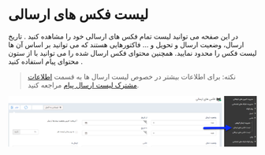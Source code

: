 # لیست فکس های ارسالی 

در این صفحه می توانید لیست تمام فکس های ارسالی خود را مشاهده کنید . تاریخ ارسال، وضعیت ارسال و تحویل و ... فاکتورهایی هستند که می توانید بر اساس آن ها لیست فکس را محدود نمایید. همچنین محتوای فکس ارسال شده را می توانید با از ستون محتوای پیام استفاده کنید .

> نکته: برای اطلاعات بیشتر در خصوص لیست ارسال ها به قسمت [اطلاعات مشترک لیست ارسال پیام](https://github.com/1stco/PayamGostarDocs/blob/master/Help/Marketing/sms/Send-ist/moshtarake-liste-ersal.md
)
 مراجعه کنید.


![](advertising-sendinggroupfaxlist.png)


